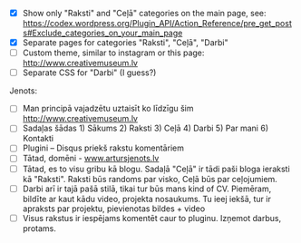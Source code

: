 - [x] Show only "Raksti" and "Ceļā" categories on the main page, see: https://codex.wordpress.org/Plugin_API/Action_Reference/pre_get_posts#Exclude_categories_on_your_main_page
- [x] Separate pages for categories "Raksti", "Ceļā", "Darbi"
- [ ] Custom theme, similar to instagram or this page: http://www.creativemuseum.lv
- [ ] Separate CSS for "Darbi" (I guess?)

Jenots:
- [ ] Man principā vajadzētu uztaisīt ko līdzīgu šim http://www.creativemuseum.lv
- [ ] Sadaļas šādas
        1) Sākums
        2) Raksti
        3) Ceļā
        4) Darbi
        5) Par mani
        6) Kontakti
- [ ] Plugini – Disqus priekš rakstu komentāriem
- [ ] Tātad, domēni - www.artursjenots.lv
- [ ] Tātad, es to visu gribu kā blogu. Sadaļā "Ceļā" ir tādi paši bloga ieraksti kā "Raksti". Raksti būs randoms par visko, Ceļā būs par ceļojumiem.
- [ ] Darbi arī ir tajā pašā stilā, tikai tur būs mans kind of CV. Piemēram, bildīte ar kaut kādu video, projekta nosaukums. Tu ieej iekšā, tur ir apraksts par projektu, pievienotas bildes + video
- [ ] Visus rakstus ir iespējams komentēt caur to pluginu. Izņemot darbus, protams.
